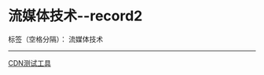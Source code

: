 # 流媒体技术--record2

标签（空格分隔）： 流媒体技术

---

[CDN测试工具](http://blog.163.com/leekwen@126/blog/static/3316622920095260017451/)





